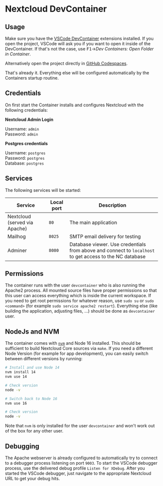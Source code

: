 # Nextcloud DevContainer

## Usage

Make sure you have the [VSCode DevContainer](https://code.visualstudio.com/docs/devcontainers/containers) extensions installed. If you open the project, VSCode will ask you if you want to open it inside of the DevContainer. If that's not the case, use <kbd>F1</kbd>&rarr;*Dev Containers: Open Folder in Container*.

Alternatively open the project directly in [GitHub Codespaces](https://github.com/codespaces/new?hide_repo_select=true&ref=master&repo=60243197&skip_quickstart=true).

That's already it. Everything else will be configured automatically by the Containers startup routine.

## Credentials

On first start the Container installs and configures Nextcloud with the following credentials:

**Nextcloud Admin Login**

Username: `admin` <br>
Password: `admin`

**Postgres credentials**

Username: `postgres` <br>
Password: `postgres` <br>
Database: `postgres`

## Services

The following services will be started:

| Service | Local port | Description |
|---------|------------|-------------|
| Nextcloud (served via Apache) | `80` | The main application |
| Mailhog | `8025` | SMTP email delivery for testing |
| Adminer | `8080` | Database viewer. Use credentials from above and connect to `localhost` to get access to the NC database | 

## Permissions

The container runs with the user `devcontainer` who is also running the Apache2 process. All mounted source files have
proper permissions so that this user can access everything which is inside the current workspace. If you need to
get root permissions for whatever reason, use `sudo su` or `sudo <command>` (for example `sudo service apache2 restart`).
Everything else (like building the application, adjusting files, ...) should be done as `devcontainer` user.

## NodeJs and NVM

The container comes with [`nvm`](https://github.com/nvm-sh/nvm) and Node 16 installed. This should be sufficient to
build Nextcloud Core sources via `make`. If you need a different Node Version (for example for
app development), you can easily switch between different versions by running:

```bash
# Install and use Node 14
nvm install 14
nvm use 14

# Check version 
node -v

# Switch back to Node 16
nvm use 16

# Check version
node -v
```

Note that `nvm` is only installed for the user `devcontainer` and won't work out of the box for
any other user.

## Debugging

The Apache webserver is already configured to automatically try to connect to a debugger process
listening on port `9003`. To start the VSCode debugger process, use the delivered debug profile `Listen for XDebug`.
After you started the VSCode debugger, just navigate to the appropriate Nextcloud URL to get your
debug hits. 

